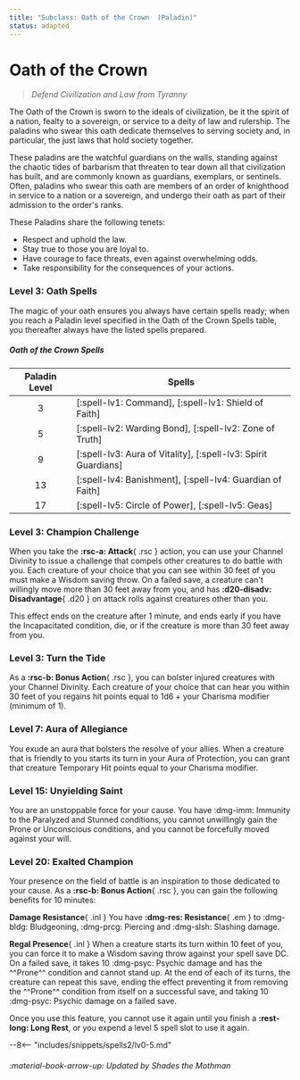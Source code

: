 ```yaml
---
title: "Subclass: Oath of the Crown  (Paladin)"
status: adapted
---
```


<p style="display:none">
Defend Civilization and Law from Tyranny
</p>

# Oath of the Crown 

> *Defend Civilization and Law from Tyranny*

The Oath of the Crown is sworn to the ideals of civilization, be it the spirit of a nation, fealty to a sovereign, or service to a deity of law and rulership. The paladins who swear this oath dedicate themselves to serving society and, in particular, the just laws that hold society together. 

These paladins are the watchful guardians on the walls, standing against the chaotic tides of barbarism that threaten to tear down all that civilization has built, and are commonly known as guardians, exemplars, or sentinels. Often, paladins who swear this oath are members of an order of knighthood in service to a nation or a sovereign, and undergo their oath as part of their admission to the order's ranks.

These Paladins share the following tenets:
- Respect and uphold the law.
- Stay true to those you are loyal to.
- Have courage to face threats, even against overwhelming odds.
- Take responsibility for the consequences of your actions. 

### Level 3: Oath Spells

The magic of your oath ensures you always have certain spells ready; when you reach a Paladin level specified in the Oath of the Crown Spells table, you thereafter always have the listed spells prepared.

##### Oath of the Crown Spells

| Paladin Level | Spells |
|:-:|---|
| 3 | [:spell-lv1: Command], [:spell-lv1: Shield of Faith] |
| 5 | [:spell-lv2: Warding Bond], [:spell-lv2: Zone of Truth] |
| 9 | [:spell-lv3: Aura of Vitality], [:spell-lv3: Spirit Guardians] |
| 13 | [:spell-lv4: Banishment], [:spell-lv4: Guardian of Faith] |
| 17 | [:spell-lv5: Circle of Power], [:spell-lv5: Geas] |

### Level 3: Champion Challenge

When you take the **:rsc-a: Attack**{ .rsc } action, you can use your Channel Divinity to issue a challenge that compels other creatures to do battle with you. Each creature of your choice that you can see within 30 feet of you must make a Wisdom saving throw. On a failed save, a creature can't willingly move more than 30 feet away from you, and has **:d20-disadv: Disadvantage**{ .d20 } on attack rolls against creatures other than you. 

This effect ends on the creature after 1 minute, and ends early if you have the Incapacitated condition, die, or if the creature is more than 30 feet away from you.

### Level 3: Turn the Tide

As a **:rsc-b: Bonus Action**{ .rsc }, you can bolster injured creatures with your Channel Divinity. Each creature of your choice that can hear you within 30 feet of you regains hit points equal to 1d6 + your Charisma modifier (minimum of 1).

### Level 7: Aura of Allegiance

You exude an aura that bolsters the resolve of your allies. When a creature that is friendly to you starts its turn in your Aura of Protection, you can grant that creature Temporary Hit points equal to your Charisma modifier.

### Level 15: Unyielding Saint

You are an unstoppable force for your cause. You have :dmg-imm: Immunity to the Paralyzed and Stunned conditions, you cannot unwillingly gain the Prone or Unconscious conditions, and you cannot be forcefully moved against your will.

### Level 20: Exalted Champion

Your presence on the field of battle is an inspiration to those dedicated to your cause. As a **:rsc-b: Bonus Action**{ .rsc }, you can gain the following benefits for 10 minutes:

**Damage Resistance**{ .inl } You have **:dmg-res: Resistance**{ .em } to :dmg-bldg: Bludgeoning, :dmg-prcg: Piercing and :dmg-slsh: Slashing damage.

**Regal Presence**{ .inl } When a creature starts its turn within 10 feet of you, you can force it to make a Wisdom saving throw against your spell save DC. On a failed save, it takes 10 :dmg-psyc: Psychic damage and has the ^^Prone^^ condition and cannot stand up. At the end of each of its turns, the creature can repeat this save, ending the effect preventing it from removing the ^^Prone^^ condition from itself on a successful save, and taking 10 :dmg-psyc: Psychic damage on a failed save.

Once you use this feature, you cannot use it again until you finish a **:rest-long: Long Rest**, or you expend a level 5 spell slot to use it again.

--8<-- "includes/snippets/spells2/lv0-5.md"

###### :material-book-arrow-up: Updated by *Shades the Mothman*